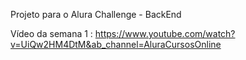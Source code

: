 Projeto para o Alura Challenge - BackEnd

Vídeo da semana 1 : 
https://www.youtube.com/watch?v=UiQw2HM4DtM&ab_channel=AluraCursosOnline